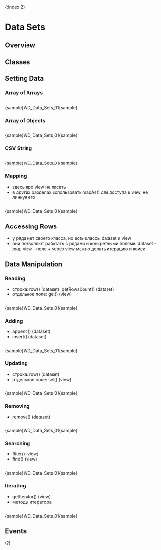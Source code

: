 {:index 2}
# Data Sets

## Overview

## Classes

## Setting Data

### Array of Arrays

```

```

{sample}WD\_Data\_Sets\_01{sample}

### Array of Objects

```

```

{sample}WD\_Data\_Sets\_01{sample}

### CSV String

```

```

{sample}WD\_Data\_Sets\_01{sample}

### Mapping

* здесь про view не писать
* в других разделах использовать mapAs() для доступа к view, не линкуя его


```

```

{sample}WD\_Data\_Sets\_01{sample}

## Accessing Rows

* у ряда нет своего класса, но есть классы dataset и view
* они позволяют работать с рядами и конкретными полями: dataset - ряд, view - поле + через view можно делать итерацию и поиск

## Data Manipulation

### Reading

* строка: row() (dataset), getRowsCount() (dataset)
* отдельное поле: get() (view)


```

```

{sample}WD\_Data\_Sets\_01{sample}

### Adding

* append() (dataset)
* insert() (dataset)


```

```

{sample}WD\_Data\_Sets\_01{sample}

### Updating

* строка: row() (dataset)
* отдельное поле: set() (view)


```

```

{sample}WD\_Data\_Sets\_01{sample}

### Removing

* remove() (dataset)


```

```

{sample}WD\_Data\_Sets\_01{sample}

### Searching

* filter() (view)
* find() (view)


```

```

{sample}WD\_Data\_Sets\_01{sample}

### Iterating

* getIterator() (view)
* методы итератора


```

```

{sample}WD\_Data\_Sets\_01{sample}

## Events

(?)